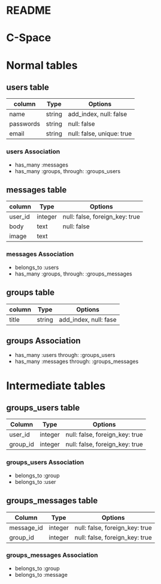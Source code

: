 # README
# C-Space

# Normal tables

## users table
|column|Type|Options|
|------|----|-------|
|name|string|add_index, null: false|
|passwords|string|null: false|
|email|string|null: false, unique: true|

### users Association
- has_many :messages
- has_many :groups, through: :groups_users

## messages table
|column|Type|Options|
|------|----|-------|
|user_id|integer|null: false, foreign_key: true|
|body|text|null: false|
|image|text||

### messages Association
- belongs_to :users
- has_many :groups, through: :groups_messages

## groups table
|column|Type|Options|
|------|----|-------|
|title|string|add_index, null: fase|

## groups Association
- has_many :users through: :groups_users
- has_many :messages through: :groups_messages

# Intermediate tables

## groups_users table
|Column|Type|Options|
|------|----|-------|
|user_id|integer|null: false, foreign_key: true|
|group_id|integer|null: false, foreign_key: true|

### groups_users Association
- belongs_to :group
- belongs_to :user

## groups_messages table
|Column|Type|Options|
|------|----|-------|
|message_id|integer|null: false, foreign_key: true|
|group_id|integer|null: false, foreign_key: true|

### groups_messages Association
- belongs_to :group
- belongs_to :message




